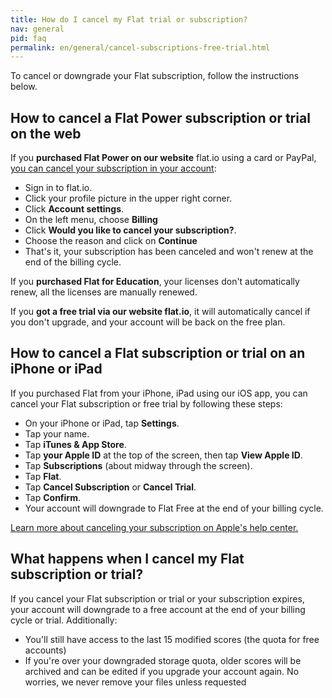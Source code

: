```yaml
---
title: How do I cancel my Flat trial or subscription?
nav: general
pid: faq
permalink: en/general/cancel-subscriptions-free-trial.html
---
```


To cancel or downgrade your Flat subscription, follow the instructions below.

## How to cancel a Flat Power subscription or trial on the web

If you **purchased Flat Power on our website** flat.io using a card or PayPal, [you can cancel your subscription in your account](https://flat.io/settings/account/cancel-subscription):

* Sign in to flat.io.
* Click your profile picture in the upper right corner.
* Click **Account settings**.
* On the left menu, choose **Billing**
* Click **Would you like to cancel your subscription?**.
* Choose the reason and click on **Continue**
* That's it, your subscription has been canceled and won't renew at the end of the billing cycle.

If you **purchased Flat for Education**, your licenses don't automatically renew, all the licenses are manually renewed.

If you **got a free trial via our website flat.io**, it will automatically cancel if you don't upgrade, and your account will be back on the free plan.

## How to cancel a Flat subscription or trial on an iPhone or iPad

If you purchased Flat from your iPhone, iPad using our iOS app, you can cancel your Flat subscription or free trial by following these steps:

* On your iPhone or iPad, tap **Settings**.
* Tap your name.
* Tap **iTunes & App Store**.
* Tap **your Apple ID** at the top of the screen, then tap **View Apple ID**.
* Tap **Subscriptions** (about midway through the screen).
* Tap **Flat**.
* Tap **Cancel Subscription** or **Cancel Trial**.
* Tap **Confirm**.
* Your account will downgrade to Flat Free at the end of your billing cycle. 

[Learn more about canceling your subscription on Apple's help center.](https://support.apple.com/en-us/HT202039)

## What happens when I cancel my Flat subscription or trial?

If you cancel your Flat subscription or trial or your subscription expires, your account will downgrade to a free account at the end of your billing cycle or trial. Additionally:

* You'll still have access to the last 15 modified scores (the quota for free accounts)
* If you're over your downgraded storage quota, older scores will be archived and can be edited if you upgrade your account again. No worries, we never remove your files unless requested
